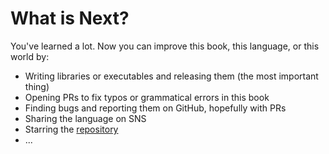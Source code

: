 # What is Next?

You've learned a lot. Now you can improve this book, this language, or this world by:

- Writing libraries or executables and releasing them (the most important thing)
- Opening PRs to fix typos or grammatical errors in this book
- Finding bugs and reporting them on GitHub, hopefully with PRs
- Sharing the language on SNS
- Starring the [repository](https://github.com/vekatze/neut)
- ...
